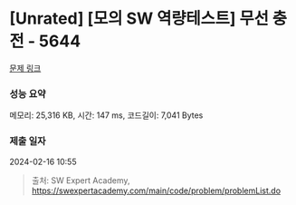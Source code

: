 # [Unrated] [모의 SW 역량테스트] 무선 충전 - 5644 

[문제 링크](https://swexpertacademy.com/main/code/problem/problemDetail.do?contestProbId=AWXRDL1aeugDFAUo) 

### 성능 요약

메모리: 25,316 KB, 시간: 147 ms, 코드길이: 7,041 Bytes

### 제출 일자

2024-02-16 10:55



> 출처: SW Expert Academy, https://swexpertacademy.com/main/code/problem/problemList.do